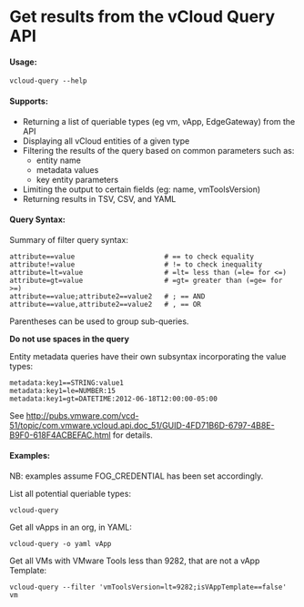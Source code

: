 # Get results from the vCloud Query API

#### Usage:

    vcloud-query --help

#### Supports:

* Returning a list of queriable types (eg vm, vApp, EdgeGateway) from the API
* Displaying all vCloud entities of a given type
* Filtering the results of the query based on common parameters such as:
  * entity name
  * metadata values
  * key entity parameters
* Limiting the output to certain fields (eg: name, vmToolsVersion)
* Returning results in TSV, CSV, and YAML

#### Query Syntax:

Summary of filter query syntax:

    attribute==value                      # == to check equality
    attribute!=value                      # != to check inequality
    attribute=lt=value                    # =lt= less than (=le= for <=)
    attribute=gt=value                    # =gt= greater than (=ge= for >=)
    attribute==value;attribute2==value2   # ; == AND
    attribute==value,attribute2==value2   # , == OR

Parentheses can be used to group sub-queries.

**Do not use spaces in the query**

Entity metadata queries have their own subsyntax incorporating the value types:

    metadata:key1==STRING:value1
    metadata:key1=le=NUMBER:15
    metadata:key1=gt=DATETIME:2012-06-18T12:00:00-05:00

See http://pubs.vmware.com/vcd-51/topic/com.vmware.vcloud.api.doc_51/GUID-4FD71B6D-6797-4B8E-B9F0-618F4ACBEFAC.html for details.

#### Examples:

NB: examples assume FOG_CREDENTIAL has been set accordingly.

List all potential queriable types:

    vcloud-query

Get all vApps in an org, in YAML:

    vcloud-query -o yaml vApp

Get all VMs with VMware Tools less than 9282, that are not a vApp Template:

    vcloud-query --filter 'vmToolsVersion=lt=9282;isVAppTemplate==false' vm

